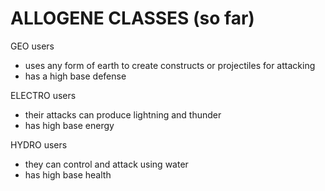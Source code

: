 # ALLOGENE CLASSES (so far)

GEO users
  - uses any form of earth to create constructs or projectiles for attacking
  - has a high base defense

ELECTRO users
  - their attacks can produce lightning and thunder
  - has high base energy 

HYDRO users
  - they can control and attack using water
  - has high base health
